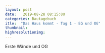 ```yaml
---
layout: post
date:   2019-08-28 08:15:00
categories: Bautagebuch
itle:  "Das Haus kommt - Tag 1 - EG und OG"
thumbnail: 
highresolutionimg: 
---
```


<div class="entry-content">

Erste Wände und OG

</div><!-- .entry-content -->

